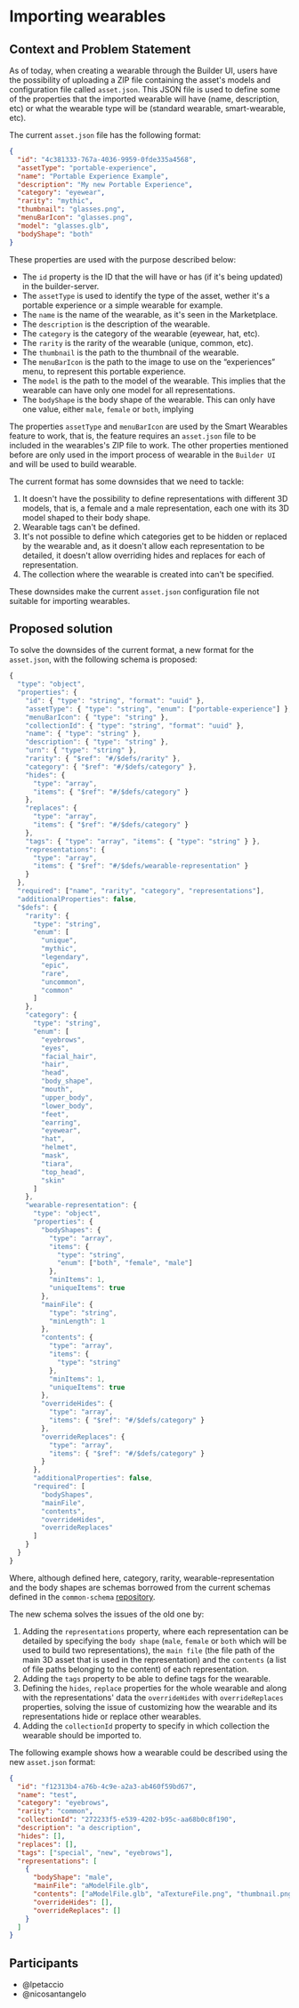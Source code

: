 # Importing wearables

## Context and Problem Statement

As of today, when creating a wearable through the Builder UI, users have the possibility of uploading a ZIP file containing the asset's models and configuration file called `asset.json`. This JSON file is used to define some of the properties that the imported wearable will have (name, description, etc) or what the wearable type will be (standard wearable, smart-wearable, etc).

The current `asset.json` file has the following format:

```json
{
  "id": "4c381333-767a-4036-9959-0fde335a4568",
  "assetType": "portable-experience",
  "name": "Portable Experience Example",
  "description": "My new Portable Experience",
  "category": "eyewear",
  "rarity": "mythic",
  "thumbnail": "glasses.png",
  "menuBarIcon": "glasses.png",
  "model": "glasses.glb",
  "bodyShape": "both"
}
```

These properties are used with the purpose described below:

- The `id` property is the ID that the will have or has (if it's being updated) in the builder-server.
- The `assetType` is used to identify the type of the asset, wether it's a portable experience or a simple wearable for example.
- The `name` is the name of the wearable, as it's seen in the Marketplace.
- The `description` is the description of the wearable.
- The `category` is the category of the wearable (eyewear, hat, etc).
- The `rarity` is the rarity of the wearable (unique, common, etc).
- The `thumbnail` is the path to the thumbnail of the wearable.
- The `menuBarIcon` is the path to the image to use on the “experiences” menu, to represent this portable experience.
- The `model` is the path to the model of the wearable. This implies that the wearable can have only one model for all representations.
- The `bodyShape` is the body shape of the wearable. This can only have one value, either `male`, `female` or `both`, implying

The properties `assetType` and `menuBarIcon` are used by the Smart Wearables feature to work, that is, the feature requires an `asset.json` file to be included in the wearables's ZIP file to work. The other properties mentioned before are only used in the import process of wearable in the `Builder UI` and will be used to build wearable.

The current format has some downsides that we need to tackle:

1. It doesn't have the possibility to define representations with different 3D models, that is, a female and a male representation, each one with its 3D model shaped to their body shape.
2. Wearable tags can't be defined.
3. It's not possible to define which categories get to be hidden or replaced by the wearable and, as it doesn't allow each representation to be detailed, it doesn't allow overriding hides and replaces for each of representation.
4. The collection where the wearable is created into can't be specified.

These downsides make the current `asset.json` configuration file not suitable for importing wearables.

## Proposed solution

To solve the downsides of the current format, a new format for the `asset.json`, with the following schema is proposed:

```typescript
{
  "type": "object",
  "properties": {
    "id": { "type": "string", "format": "uuid" },
    "assetType": { "type": "string", "enum": ["portable-experience"] },
    "menuBarIcon": { "type": "string" },
    "collectionId": { "type": "string", "format": "uuid" },
    "name": { "type": "string" },
    "description": { "type": "string" },
    "urn": { "type": "string" },
    "rarity": { "$ref": "#/$defs/rarity" },
    "category": { "$ref": "#/$defs/category" },
    "hides": {
      "type": "array",
      "items": { "$ref": "#/$defs/category" }
    },
    "replaces": {
      "type": "array",
      "items": { "$ref": "#/$defs/category" }
    },
    "tags": { "type": "array", "items": { "type": "string" } },
    "representations": {
      "type": "array",
      "items": { "$ref": "#/$defs/wearable-representation" }
    }
  },
  "required": ["name", "rarity", "category", "representations"],
  "additionalProperties": false,
  "$defs": {
    "rarity": {
      "type": "string",
      "enum": [
        "unique",
        "mythic",
        "legendary",
        "epic",
        "rare",
        "uncommon",
        "common"
      ]
    },
    "category": {
      "type": "string",
      "enum": [
        "eyebrows",
        "eyes",
        "facial_hair",
        "hair",
        "head",
        "body_shape",
        "mouth",
        "upper_body",
        "lower_body",
        "feet",
        "earring",
        "eyewear",
        "hat",
        "helmet",
        "mask",
        "tiara",
        "top_head",
        "skin"
      ]
    },
    "wearable-representation": {
      "type": "object",
      "properties": {
        "bodyShapes": {
          "type": "array",
          "items": {
            "type": "string",
            "enum": ["both", "female", "male"]
          },
          "minItems": 1,
          "uniqueItems": true
        },
        "mainFile": {
          "type": "string",
          "minLength": 1
        },
        "contents": {
          "type": "array",
          "items": {
            "type": "string"
          },
          "minItems": 1,
          "uniqueItems": true
        },
        "overrideHides": {
          "type": "array",
          "items": { "$ref": "#/$defs/category" }
        },
        "overrideReplaces": {
          "type": "array",
          "items": { "$ref": "#/$defs/category" }
        }
      },
      "additionalProperties": false,
      "required": [
        "bodyShapes",
        "mainFile",
        "contents",
        "overrideHides",
        "overrideReplaces"
      ]
    }
  }
}
```

Where, although defined here, category, rarity, wearable-representation and the body shapes are schemas borrowed from the current schemas defined in the `common-schema` [repository](https://github.com/decentraland/common-schemas).

The new schema solves the issues of the old one by:

1. Adding the `representations` property, where each representation can be detailed by specifying the `body shape` (`male`, `female` or `both` which will be used to build two representations), the `main file` (the file path of the main 3D asset that is used in the representation) and the `contents` (a list of file paths belonging to the content) of each representation.
2. Adding the `tags` property to be able to define tags for the wearable.
3. Defining the `hides`, `replace` properties for the whole wearable and along with the representations' data the `overrideHides` with `overrideReplaces` properties, solving the issue of customizing how the wearable and its representations hide or replace other wearables.
4. Adding the `collectionId` property to specify in which collection the wearable should be imported to.

The following example shows how a wearable could be described using the new `asset.json` format:

```json
{
  "id": "f12313b4-a76b-4c9e-a2a3-ab460f59bd67",
  "name": "test",
  "category": "eyebrows",
  "rarity": "common",
  "collectionId": "272233f5-e539-4202-b95c-aa68b0c8f190",
  "description": "a description",
  "hides": [],
  "replaces": [],
  "tags": ["special", "new", "eyebrows"],
  "representations": [
    {
      "bodyShape": "male",
      "mainFile": "aModelFile.glb",
      "contents": ["aModelFile.glb", "aTextureFile.png", "thumbnail.png"],
      "overrideHides": [],
      "overrideReplaces": []
    }
  ]
}
```

## Participants

- @lpetaccio
- @nicosantangelo
